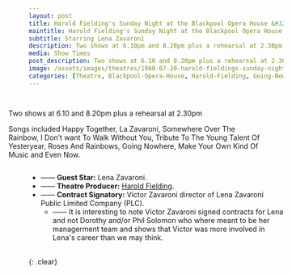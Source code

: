 ```yaml
---
layout: post
title: Harold Fielding's Sunday Night at the Blackpool Opera House &#124; 24 May 1981
maintitle: Harold Fielding's Sunday Night at the Blackpool Opera House
subtitle: Starring Lena Zavaroni
description: Two shows at 6.10pm and 8.20pm plus a rehearsal at 2.30pm The Contract for the show was signed by Victor Zavaroni.
media: Show Times
post_description: Two shows at 6.10 and 8.20pm plus a rehearsal at 2.30pm
image: /assets/images/theatres/1980-07-20-harold-fieldings-sunday-night-at-the-blackpool-opera-house-01.jpg
categories: [Theatre, Blackpool-Opera-House, Harold-Fielding, Going-Nowhere, OnThisDay24May]
---
```


<figure class="fig3">
<p>Two shows at 6.10 and 8.20pm plus a rehearsal at 2.30pm</p>
<p>Songs included Happy Together, La Zavaroni, Somewhere Over The Rainbow, I Don’t want To Walk Without You, Tribute To The Young Talent Of Yesteryear, Roses And Rainbows, Going Nowhere, Make Your Own Kind Of Music and Even Now.</p>
</figure>

* —— **Guest Star:** Lena Zavaroni.
* —— **Theatre Producer:** [Harold Fielding](/biography/harold-fielding).
* —— **Contract Signatory:** Victor Zavaroni director of Lena Zavaroni Public Limited Company (PLC).
     * —— It is interesting to note Victor Zavaroni signed contracts for Lena and not Dorothy and/or Phil Solomon who where meant to be her managerment team and shows that Victor was more involved in Lena's career than we may think.

<br />{: .clear}

<style>
.fig1 {float:left; width:49%;}

.fig2 {float:right; width:49%;}

.fig3 {float:right; width:100%;}

figcaption {float:left; width:100%;}

@media screen and (orientation:portrait) {
.fig1, .fig2 {float:left; width:100%;}
figcaption {float:left; width:100%; margin-bottom: 10px;}
}
</style>
